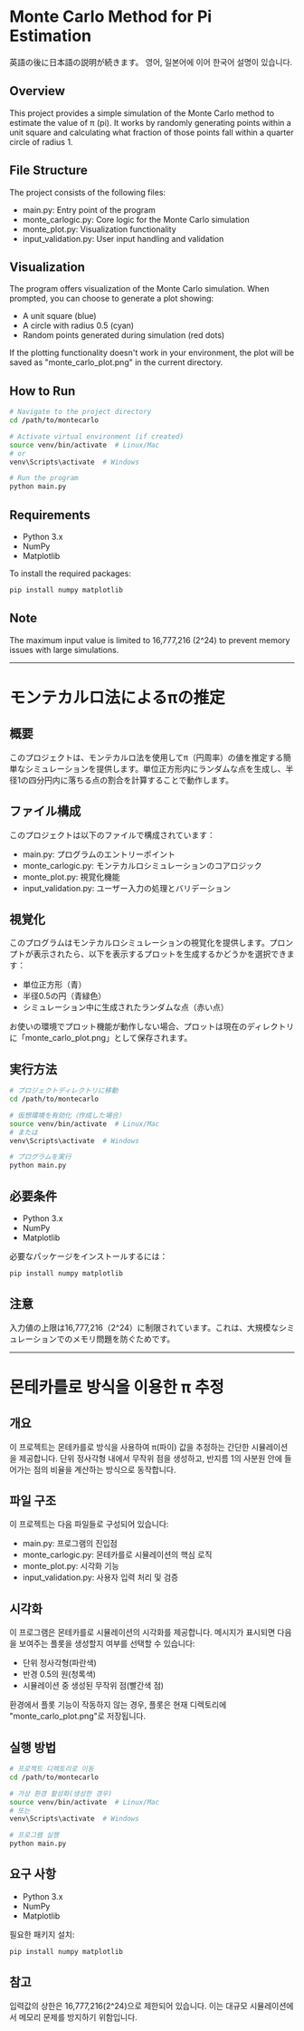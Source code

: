 # Monte Carlo Method for Pi Estimation

英語の後に日本語の説明が続きます。
영어, 일본어에 이어 한국어 설명이 있습니다.

## Overview

This project provides a simple simulation of the Monte Carlo method to estimate the value of π (pi). It works by randomly generating points within a unit square and calculating what fraction of those points fall within a quarter circle of radius 1.

## File Structure

The project consists of the following files:
- main.py: Entry point of the program
- monte_carlogic.py: Core logic for the Monte Carlo simulation
- monte_plot.py: Visualization functionality
- input_validation.py: User input handling and validation

## Visualization

The program offers visualization of the Monte Carlo simulation. When prompted, you can choose to generate a plot showing:
- A unit square (blue)
- A circle with radius 0.5 (cyan)
- Random points generated during simulation (red dots)

If the plotting functionality doesn't work in your environment, the plot will be saved as "monte_carlo_plot.png" in the current directory.

## How to Run

```bash
# Navigate to the project directory
cd /path/to/montecarlo

# Activate virtual environment (if created)
source venv/bin/activate  # Linux/Mac
# or
venv\Scripts\activate  # Windows

# Run the program
python main.py
```

## Requirements

- Python 3.x
- NumPy
- Matplotlib

To install the required packages:

```bash
pip install numpy matplotlib
```

## Note

The maximum input value is limited to 16,777,216 (2^24) to prevent memory issues with large simulations.

---

# モンテカルロ法によるπの推定

## 概要

このプロジェクトは、モンテカルロ法を使用してπ（円周率）の値を推定する簡単なシミュレーションを提供します。単位正方形内にランダムな点を生成し、半径1の四分円内に落ちる点の割合を計算することで動作します。

## ファイル構成

このプロジェクトは以下のファイルで構成されています：
- main.py: プログラムのエントリーポイント
- monte_carlogic.py: モンテカルロシミュレーションのコアロジック
- monte_plot.py: 視覚化機能
- input_validation.py: ユーザー入力の処理とバリデーション

## 視覚化

このプログラムはモンテカルロシミュレーションの視覚化を提供します。プロンプトが表示されたら、以下を表示するプロットを生成するかどうかを選択できます：
- 単位正方形（青）
- 半径0.5の円（青緑色）
- シミュレーション中に生成されたランダムな点（赤い点）

お使いの環境でプロット機能が動作しない場合、プロットは現在のディレクトリに「monte_carlo_plot.png」として保存されます。

## 実行方法

```bash
# プロジェクトディレクトリに移動
cd /path/to/montecarlo

# 仮想環境を有効化（作成した場合）
source venv/bin/activate  # Linux/Mac
# または
venv\Scripts\activate  # Windows

# プログラムを実行
python main.py
```

## 必要条件

- Python 3.x
- NumPy
- Matplotlib

必要なパッケージをインストールするには：

```bash
pip install numpy matplotlib
```

## 注意

入力値の上限は16,777,216（2^24）に制限されています。これは、大規模なシミュレーションでのメモリ問題を防ぐためです。

---

# 몬테카를로 방식을 이용한 π 추정

## 개요

이 프로젝트는 몬테카를로 방식을 사용하여 π(파이) 값을 추정하는 간단한 시뮬레이션을 제공합니다. 단위 정사각형 내에서 무작위 점을 생성하고, 반지름 1의 사분원 안에 들어가는 점의 비율을 계산하는 방식으로 동작합니다.

## 파일 구조

이 프로젝트는 다음 파일들로 구성되어 있습니다:
- main.py: 프로그램의 진입점
- monte_carlogic.py: 몬테카를로 시뮬레이션의 핵심 로직
- monte_plot.py: 시각화 기능
- input_validation.py: 사용자 입력 처리 및 검증

## 시각화

이 프로그램은 몬테카를로 시뮬레이션의 시각화를 제공합니다. 메시지가 표시되면 다음을 보여주는 플롯을 생성할지 여부를 선택할 수 있습니다:
- 단위 정사각형(파란색)
- 반경 0.5의 원(청록색)
- 시뮬레이션 중 생성된 무작위 점(빨간색 점)

환경에서 플롯 기능이 작동하지 않는 경우, 플롯은 현재 디렉토리에 "monte_carlo_plot.png"로 저장됩니다.

## 실행 방법

```bash
# 프로젝트 디렉토리로 이동
cd /path/to/montecarlo

# 가상 환경 활성화(생성한 경우)
source venv/bin/activate  # Linux/Mac
# 또는
venv\Scripts\activate  # Windows

# 프로그램 실행
python main.py
```

## 요구 사항

- Python 3.x
- NumPy
- Matplotlib

필요한 패키지 설치:

```bash
pip install numpy matplotlib
```

## 참고

입력값의 상한은 16,777,216(2^24)으로 제한되어 있습니다. 이는 대규모 시뮬레이션에서 메모리 문제를 방지하기 위함입니다.